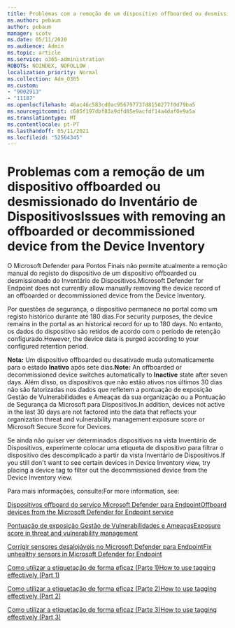 ```yaml
---
title: Problemas com a remoção de um dispositivo offboarded ou desmissionado do Inventário de Dispositivos
ms.author: pebaum
author: pebaum
manager: scotv
ms.date: 05/11/2020
ms.audience: Admin
ms.topic: article
ms.service: o365-administration
ROBOTS: NOINDEX, NOFOLLOW
localization_priority: Normal
ms.collection: Adm_O365
ms.custom:
- "9002913"
- "11187"
ms.openlocfilehash: 46ac46c583cd0ac956797737d8150277f0d79ba5
ms.sourcegitcommit: c685f197dbf83a9dfd85e9acfdf14a4daf0e9a5a
ms.translationtype: MT
ms.contentlocale: pt-PT
ms.lasthandoff: 05/11/2021
ms.locfileid: "52564345"
---
```

# <a name="issues-with-removing-an-offboarded-or-decommissioned-device-from-the-device-inventory"></a><span data-ttu-id="d8a09-102">Problemas com a remoção de um dispositivo offboarded ou desmissionado do Inventário de Dispositivos</span><span class="sxs-lookup"><span data-stu-id="d8a09-102">Issues with removing an offboarded or decommissioned device from the Device Inventory</span></span>

<span data-ttu-id="d8a09-103">O Microsoft Defender para Pontos Finais não permite atualmente a remoção manual do registo do dispositivo de um dispositivo offboarded ou desmissionado do Inventário de Dispositivos.</span><span class="sxs-lookup"><span data-stu-id="d8a09-103">Microsoft Defender for Endpoint does not currently allow manually removing the device record of an offboarded or decommissioned device from the Device Inventory.</span></span>

<span data-ttu-id="d8a09-104">Por questões de segurança, o dispositivo permanece no portal como um registo histórico durante até 180 dias.</span><span class="sxs-lookup"><span data-stu-id="d8a09-104">For security purposes, the device remains in the portal as an historical record for up to 180 days.</span></span> <span data-ttu-id="d8a09-105">No entanto, os dados do dispositivo são retidos de acordo com o período de retenção configurado.</span><span class="sxs-lookup"><span data-stu-id="d8a09-105">However, the device data is purged according to your configured retention period.</span></span>

<span data-ttu-id="d8a09-106">**Nota:** Um dispositivo offboarded ou desativado muda automaticamente para o estado **Inativo** após sete dias.</span><span class="sxs-lookup"><span data-stu-id="d8a09-106">**Note:** An offboarded or decommissioned device switches automatically to **Inactive** state after seven days.</span></span> <span data-ttu-id="d8a09-107">Além disso, os dispositivos que não estão ativos nos últimos 30 dias não são fatorizadas nos dados que refletem a pontuação de exposição Gestão de Vulnerabilidades e Ameaças da sua organização ou a Pontuação de Segurança da Microsoft para Dispositivos.</span><span class="sxs-lookup"><span data-stu-id="d8a09-107">In addition, devices not active in the last 30 days are not factored into the data that reflects your organization threat and vulnerability management exposure score or Microsoft Secure Score for Devices.</span></span>
 
<span data-ttu-id="d8a09-108">Se ainda não quiser ver determinados dispositivos na vista Inventário de Dispositivos, experimente colocar uma etiqueta de dispositivo para filtrar o dispositivo des descomplicado a partir da vista Inventário de Dispositivos.</span><span class="sxs-lookup"><span data-stu-id="d8a09-108">If you still don't want to see certain devices in Device Inventory view, try placing a device tag to filter out the decommissioned device from the Device Inventory view.</span></span>

<span data-ttu-id="d8a09-109">Para mais informações, consulte:</span><span class="sxs-lookup"><span data-stu-id="d8a09-109">For more information, see:</span></span>

[<span data-ttu-id="d8a09-110">Dispositivos offboard do serviço Microsoft Defender para Endpoint</span><span class="sxs-lookup"><span data-stu-id="d8a09-110">Offboard devices from the Microsoft Defender for Endpoint service</span></span>](/microsoft-365/security/defender-endpoint/offboard-machines.md)

[<span data-ttu-id="d8a09-111">Pontuação de exposição Gestão de Vulnerabilidades e Ameaças</span><span class="sxs-lookup"><span data-stu-id="d8a09-111">Exposure score in threat and vulnerability management</span></span>](/microsoft-365/security/defender-endpoint/tvm-exposure-score.md)

[<span data-ttu-id="d8a09-112">Corrigir sensores desalojáveis no Microsoft Defender para Endpoint</span><span class="sxs-lookup"><span data-stu-id="d8a09-112">Fix unhealthy sensors in Microsoft Defender for Endpoint</span></span>](/microsoft-365/security/defender-endpoint/fix-unhealthy-sensors#inactive-devices.md)

[<span data-ttu-id="d8a09-113">Como utilizar a etiquetação de forma eficaz (Parte 1)</span><span class="sxs-lookup"><span data-stu-id="d8a09-113">How to use tagging effectively (Part 1)</span></span>](https://techcommunity.microsoft.com/t5/microsoft-defender-for-endpoint/how-to-use-tagging-effectively-part-1/ba-p/1964058)

[<span data-ttu-id="d8a09-114">Como utilizar a etiquetação de forma eficaz (Parte 2)</span><span class="sxs-lookup"><span data-stu-id="d8a09-114">How to use tagging effectively (Part 2)</span></span>](https://techcommunity.microsoft.com/t5/microsoft-defender-for-endpoint/how-to-use-tagging-effectively-part-2/ba-p/1962008)

[<span data-ttu-id="d8a09-115">Como utilizar a etiquetação de forma eficaz (Parte 3)</span><span class="sxs-lookup"><span data-stu-id="d8a09-115">How to use tagging effectively (Part 3)</span></span>](https://techcommunity.microsoft.com/t5/microsoft-defender-for-endpoint/how-to-use-tagging-effectively-part-3/ba-p/1964073)




